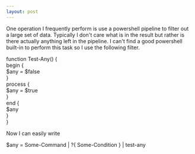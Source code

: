```yaml
---
layout: post
---
```

One operation I frequently perform is use a powershell pipeline to filter out
a large set of data.  Typically I don't care what is in the result but rather
is there actually anything left in the pipeline.  I can't find a good
powershell built-in to perform this task so I use the following filter.

function Test-Any() {  
    begin {  
        $any = $false  
    }  
    process {  
        $any = $true  
    }  
    end {  
        $any  
    }  
}

Now I can easily write

$any = Some-Command | ?{ Some-Condition } | test-any

